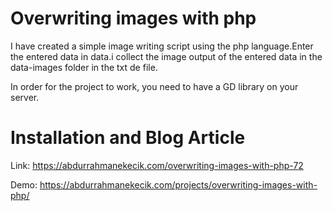 # Overwriting images with php

I have created a simple image writing script using the php language.Enter the entered data in data.i collect the image output of the entered data in the data-images folder in the txt de file.

In order for the project to work, you need to have a GD library on your server.


# Installation and Blog Article

Link: https://abdurrahmanekecik.com/overwriting-images-with-php-72

Demo: https://abdurrahmanekecik.com/projects/overwriting-images-with-php/
